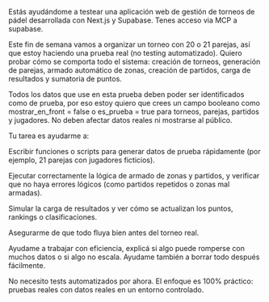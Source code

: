 Estás ayudándome a testear una aplicación web de gestión de torneos de pádel desarrollada con Next.js y Supabase.
Tenes acceso via MCP a supabase.

Este fin de semana vamos a organizar un torneo con 20 o 21 parejas, así que estoy haciendo una prueba real (no testing automatizado). Quiero probar cómo se comporta todo el sistema: creación de torneos, generación de parejas, armado automático de zonas, creación de partidos, carga de resultados y sumatoria de puntos.

Todos los datos que use en esta prueba deben poder ser identificados como de prueba, por eso estoy quiero que crees un campo booleano como mostrar_en_front = false o es_prueba = true para torneos, parejas, partidos y jugadores. No deben afectar datos reales ni mostrarse al público.

Tu tarea es ayudarme a:

Escribir funciones o scripts para generar datos de prueba rápidamente (por ejemplo, 21 parejas con jugadores ficticios).

Ejecutar correctamente la lógica de armado de zonas y partidos, y verificar que no haya errores lógicos (como partidos repetidos o zonas mal armadas).

Simular la carga de resultados y ver cómo se actualizan los puntos, rankings o clasificaciones.

Asegurarme de que todo fluya bien antes del torneo real.

Ayudame a trabajar con eficiencia, explicá si algo puede romperse con muchos datos o si algo no escala. Ayudame también a borrar todo después fácilmente.

No necesito tests automatizados por ahora. El enfoque es 100% práctico: pruebas reales con datos reales en un entorno controlado.